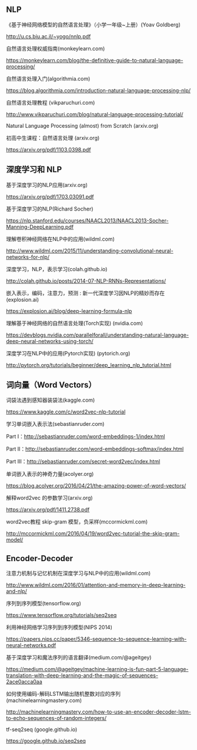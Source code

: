 ## NLP

《基于神经网络模型的自然语言处理》（小学一年级~上册）(Yoav Goldberg)

http://u.cs.biu.ac.il/~yogo/nnlp.pdf 

自然语言处理权威指南(monkeylearn.com)

https://monkeylearn.com/blog/the-definitive-guide-to-natural-language-processing/

自然语言处理入门(algorithmia.com)

https://blog.algorithmia.com/introduction-natural-language-processing-nlp/

自然语言处理教程 (vikparuchuri.com)

http://www.vikparuchuri.com/blog/natural-language-processing-tutorial/

Natural Language Processing (almost) from Scratch (arxiv.org)

初高中生课程：自然语言处理 (arxiv.org)

https://arxiv.org/pdf/1103.0398.pdf  

## 深度学习和 NLP

基于深度学习的NLP应用(arxiv.org)

https://arxiv.org/pdf/1703.03091.pdf

基于深度学习的NLP(Richard Socher)

https://nlp.stanford.edu/courses/NAACL2013/NAACL2013-Socher-Manning-DeepLearning.pdf

理解卷积神经网络在NLP中的应用(wildml.com)

http://www.wildml.com/2015/11/understanding-convolutional-neural-networks-for-nlp/

深度学习，NLP，表示学习(colah.github.io)

http://colah.github.io/posts/2014-07-NLP-RNNs-Representations/

嵌入表示，编码，注意力，预测 : 新一代深度学习因NLP的精妙而存在(explosion.ai)

https://explosion.ai/blog/deep-learning-formula-nlp

理解基于神经网络的自然语言处理(Torch实现) (nvidia.com)

https://devblogs.nvidia.com/parallelforall/understanding-natural-language-deep-neural-networks-using-torch/

深度学习在NLP中的应用(Pytorch实现) (pytorich.org)

http://pytorch.org/tutorials/beginner/deep_learning_nlp_tutorial.html

 ## 词向量（Word Vectors）

词袋法遇到感知器装袋法(kaggle.com)

https://www.kaggle.com/c/word2vec-nlp-tutorial

学习单词嵌入表示法(sebastianruder.com)

Part I：http://sebastianruder.com/word-embeddings-1/index.html

Part II：http://sebastianruder.com/word-embeddings-softmax/index.html

Part III：http://sebastianruder.com/secret-word2vec/index.html

单词嵌入表示的神奇力量(acolyer.org)

https://blog.acolyer.org/2016/04/21/the-amazing-power-of-word-vectors/

解释word2vec 的参数学习(arxiv.org)

https://arxiv.org/pdf/1411.2738.pdf

word2vec教程 skip-gram 模型，负采样(mccormickml.com)

http://mccormickml.com/2016/04/19/word2vec-tutorial-the-skip-gram-model/

## Encoder-Decoder

注意力机制与记忆机制在深度学习与NLP中的应用(wildml.com)

http://www.wildml.com/2016/01/attention-and-memory-in-deep-learning-and-nlp/

序列到序列模型(tensorflow.org)

https://www.tensorflow.org/tutorials/seq2seq

利用神经网络学习序列到序列模型(NIPS 2014)

https://papers.nips.cc/paper/5346-sequence-to-sequence-learning-with-neural-networks.pdf

基于深度学习和魔法序列的语言翻译(medium.com/@ageitgey)

https://medium.com/@ageitgey/machine-learning-is-fun-part-5-language-translation-with-deep-learning-and-the-magic-of-sequences-2ace0acca0aa

如何使用编码-解码LSTM输出随机整数对应的序列(machinelearningmastery.com)

http://machinelearningmastery.com/how-to-use-an-encoder-decoder-lstm-to-echo-sequences-of-random-integers/

tf-seq2seq (google.github.io)

https://google.github.io/seq2seq

